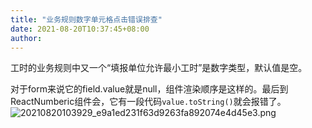 ```yaml
---
title: "业务规则数字单元格点击错误排查"
date: 2021-08-20T10:37:45+08:00
author: 
---
```


工时的业务规则中又一个“填报单位允许最小工时”是数字类型，默认值是空。

对于form来说它的field.value就是null，组件渲染顺序是这样的。最后到ReactNumberic组件会，它有一段代码`value.toString()`就会报错了。
![20210820103929_e9a1ed231f63d9263fa892074e4d45e3.png](https://hugo-1256216240.cos.ap-chengdu.myqcloud.com/20210820103929_e9a1ed231f63d9263fa892074e4d45e3.png)

